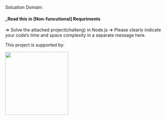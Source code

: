 Soluation Domain: 
#### _Read this in [Non-funcutional] Requriments
=> Solve the attached project(challeng) in Node.js
=> Please clearly indicate your code’s time and space complexity in a separate message here.
<p>This project is supported by:</p>
<p>
  <a href="https://www.youtube.com/@tubatecha">
    <img src="https://github.com/esrael-github/my-doc-archive/blob/tubatecha-archive/IMG-logo.jpg" width="201px">
  </a>
</p>
